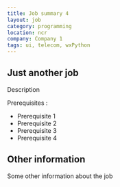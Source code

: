 ```yaml
---
title: Job summary 4
layout: job
category: programming
location: ncr
company: Company 1
tags: ui, telecom, wxPython
---
```

## Just another job

Description

Prerequisites :

* Prerequisite 1
* Prerequisite 2
* Prerequisite 3
* Prerequisite 4

## Other information

Some other information about the job
